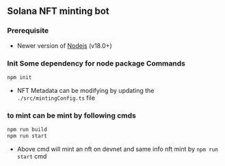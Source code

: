 ## Solana NFT minting bot

### Prerequisite
- Newer version of [Nodejs](https://nodejs.org/en) (v18.0+)

### Init Some dependency for node package Commands
```cmd
npm init
```

* NFT Metadata can be modifying by updating the `./src/mintingConfig.ts` file


### to mint can be mint by following cmds
```cmd
npm run build
npm run start

```
- Above cmd will mint an nft on devnet and same info nft mint by `npm run start` cmd
